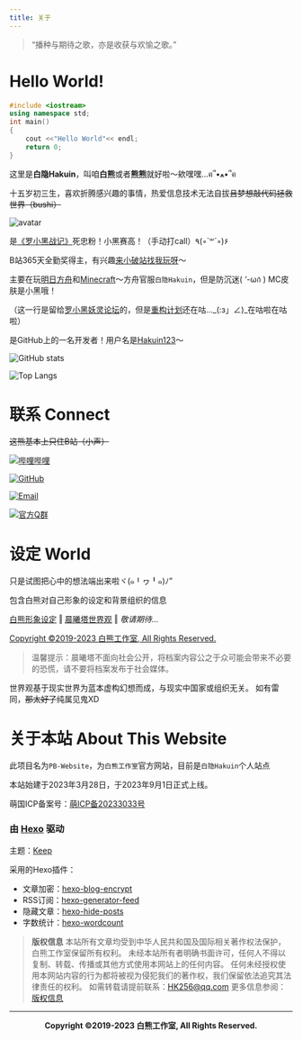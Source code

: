 ```yaml
---
title: 关于
---
```


>“播种与期待之歌，亦是收获与欢愉之歌。”

# Hello World!

``` C++
#include <iostream>
using namespace std;
int main()
{
    cout <<"Hello World"<< endl;
    return 0;
}
```

这里是**白隐Hakuin**，叫咱**白熊**或者**熊熊**就好啦～欸嘿嘿…ฅ՞•ﻌ•՞ฅ

十五岁初三生，喜欢折腾感兴趣的事情，热爱信息技术无法自拔~~且梦想敲代码拯救世界（bushi）~~

<img src="/images/avatar.jpg" alt="avatar" />

是[《罗小黑战记》](https://www.bilibili.com/bangumi/play/ss1733)死忠粉！小黑赛高！（手动打call）٩(◦`꒳´◦)۶

B站365天全勤奖得主，有兴趣[来小破站找我玩呀](https://space.bilibili.com/478104735)～

主要在玩[明日方舟](https://ak.hypergryph.com)和[Minecraft](https://zh-cn.namemc.com/profile/Hakuin123.1)～方舟官服`白隐Hakuin`，但是防沉迷( ‘-ωก̀ ) MC皮肤是小黑哦！

（这一行是留给[罗小黑妖灵论坛](https://www.heibbs.net)的，但是[重构计划](https://m.weibo.cn/detail/4866496969312834)还在咕…_(:з」∠)_在咕啦在咕啦）

是GitHub上的一名开发者！用户名是[Hakuin123](https://github.com/Hakuin123)～

![GitHub stats](https://github-readme-stats.vercel.app/api?username=Hakuin123&show_icons=true&bg_color=30,e96443,904e95&title_color=fff&text_color=fff)

![Top Langs](https://github-readme-stats.vercel.app/api/top-langs/?username=Hakuin123&layout=compact)

# 联系 Connect

~~这熊基本上只住B站（小声）~~

[![哔哩哔哩](https://img.shields.io/badge/bilibili-白隐Hakuin-00a1d6?style=for-the-badge&logo=bilibili)](https://space.bilibili.com/478104735)

[![GitHub](https://img.shields.io/badge/GitHub-Hakuin123-%23181717?style=for-the-badge&logo=GitHub
)](https://github.com/Hakuin123)

[![Email](https://img.shields.io/badge/Email-HK256@qq.com-FF9F03?style=for-the-badge&logo=Gmail)](mailto:白隐Hakuin<HK256@qq.com>)

[![官方Q群](https://img.shields.io/badge/官方①群-594945037-14B6F6?style=for-the-badge&logo=TencentQQ)](https://jq.qq.com/?_wv=1027&k=2WQHZYfq)

# 设定 World

只是试图把心中的想法端出来啦ヾ(๑╹ヮ╹๑)ﾉ”

包含白熊对自己形象的设定和背景组织的信息

[白熊形象设定](/oc) ‖ [晨曦塔世界观](/world) ‖ *敬请期待…*

[Copyright ©2019-2023 白熊工作室, All Rights Reserved.](/copyright)

> 温馨提示：晨曦塔不面向社会公开，将档案内容公之于众可能会带来不必要的恐慌，请不要将档案发布于社会媒体。

世界观基于现实世界为蓝本虚构幻想而成，与现实中国家或组织无关。
如有雷同，~~那太好了~~纯属见鬼XD

# 关于本站 About This Website

此项目名为`PB-Website`，为`白熊工作室`官方网站，目前是`白隐Hakuin`个人站点

本站始建于2023年3月28日，于2023年9月1日正式上线。

萌国ICP备案号：[萌ICP备20233033号](https://icp.gov.moe/?keyword=20233033)

### 由 [Hexo](https://hexo.io) 驱动

主题：[Keep](https://github.com/XPoet/hexo-theme-keep)

采用的Hexo插件：
- 文章加密：[hexo-blog-encrypt](https://github.com/D0n9X1n/hexo-blog-encrypt)
- RSS订阅：[hexo-generator-feed](https://github.com/hexojs/hexo-generator-feed)
- 隐藏文章：[hexo-hide-posts](https://github.com/prinsss/hexo-hide-posts)
- 字数统计：[hexo-wordcount](https://github.com/willin/hexo-wordcount)


> **版权信息**
> 本站所有文章均受到中华人民共和国及国际相关著作权法保护，白熊工作室保留所有权利。
> 未经本站所有者明确书面许可，任何人不得以复制、转载、传播或其他方式使用本网站上的任何内容。
> 任何未经授权使用本网站内容的行为都将被视为侵犯我们的著作权，我们保留依法追究其法律责任的权利。
> 如需转载请提前联系：HK256@qq.com
> 更多信息参阅：[版权信息](/copyright)

---

<p align="center"><b>Copyright ©2019-2023 白熊工作室, All Rights Reserved.</b></p>
